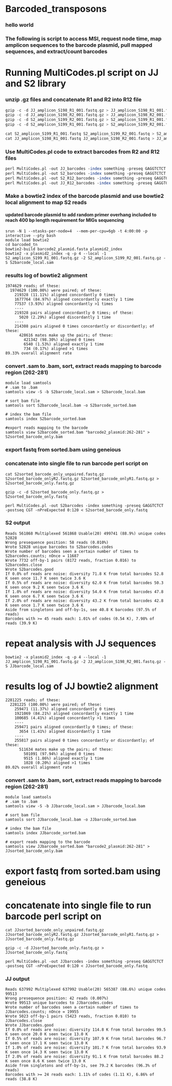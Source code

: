 # Barcoded_transposons
### hello world 
### The following is script to access MSI, request node time, map amplicon sequences to the barcode plasmid, pull mapped sequences, and extract/count barcodes 
# Running MultiCodes.pl script on JJ and S2 library
### unzip .gz files and concatenate R1 and R2 into R12 file
```C++
gzip -c -d JJ_amplicon_S198_R1_001.fastq.gz > JJ_amplicon_S198_R1_001.fastq
gzip -c -d JJ_amplicon_S198_R2_001.fastq.gz > JJ_amplicon_S198_R2_001.fastq
gzip -c -d S2_amplicon_S199_R2_001.fastq.gz > S2_amplicon_S199_R1_001.fastq
gzip -c -d S2_amplicon_S199_R1_001.fastq.gz > S2_amplicon_S199_R2_001.fastq

cat S2_amplicon_S199_R1_001.fastq S2_amplicon_S199_R2_001.fastq > S2_amplicon_R12.fastq
cat JJ_amplicon_S198_R1_001.fastq JJ_amplicon_S198_R2_001.fastq > JJ_amplicon_R12.fastq
```
### Use MultiCodes.pl code to extract barcodes from R2 and R12 files
```perl
perl MultiCodes.pl -out JJ_barcodes -index something -preseq GAGGTCTCT -postseq CGT -nPreExpected 0:120 < JJ_amplicon_S198_R2_001.fastq
perl MultiCodes.pl -out S2_barcodes -index something -preseq GAGGTCTCT -postseq CGT -nPreExpected 0:120 < S2_amplicon_S199_R2_001.fastq
perl MultiCodes.pl -out S2_R12_barcodes -index something -preseq GAGGTCTCT -postseq CGT -nPreExpected 0:120 < S2_amplicon_R12.fastq
perl MultiCodes.pl -out JJ_R12_barcodes -index something -preseq GAGGTCTCT -postseq CGT -nPreExpected 0:120 < JJ_amplicon_R12.fastq
```

### Make a bowtie2 index of the barcode plasmid and use bowtie2 local alignment to map S2 reads 
#### updated barcode plasmid to add random primer overhang included to reach 400 bp length requirement for MIGs sequencing 
```
srun -N 1 --ntasks-per-node=4  --mem-per-cpu=6gb -t 4:00:00 -p interactive --pty bash
module load bowtie2
cd barcoded_tn
bowtie2-build barcode2_plasmid.fasta plasmid2_index
bowtie2 -x plasmid2_index -q -p 4 --local -1 S2_amplicon_S199_R1_001.fastq.gz -2 S2_amplicon_S199_R2_001.fastq.gz -S S2barcode_local.sam
```
### results log of bowtie2 alignment 
```
1974629 reads; of these:
  1974629 (100.00%) were paired; of these:
    219328 (11.11%) aligned concordantly 0 times
    1677764 (84.97%) aligned concordantly exactly 1 time
    77537 (3.93%) aligned concordantly >1 times
    ----
    219328 pairs aligned concordantly 0 times; of these:
      5020 (2.29%) aligned discordantly 1 time
    ----
    214308 pairs aligned 0 times concordantly or discordantly; of these:
      428616 mates make up the pairs; of these:
        421342 (98.30%) aligned 0 times
        6540 (1.53%) aligned exactly 1 time
        734 (0.17%) aligned >1 times
89.33% overall alignment rate

```
### convert .sam to .bam, sort, extract reads mapping to barcode region (262-281)

```
module load samtools 
# .sam to .bam
samtools view -S -b S2barcode_local.sam > S2barcode_local.bam

# sort bam file
samtools sort S2barcode_local.bam -o S2barcode_sorted.bam

# index the bam file
samtools index S2barcode_sorted.bam

#export reads mapping to the barcode
samtools view S2barcode_sorted.bam "barcode2_plasmid:262-281" > S2sorted_barcode_only.bam

```
### export fastq from sorted.bam using geneious 
### concatenate into single file to run barcode perl script on 
```
cat S2sorted_barcode_only_unpaired.fastq.gz S2sorted_barcode_onlyR2.fastq.gz S2sorted_barcode_onlyR1.fastq.gz > S2sorted_barcode_only.fastq.gz

gzip -c -d S2sorted_barcode_only.fastq.gz > S2sorted_barcode_only.fastq

perl MultiCodes.pl -out S2barcodes -index something -preseq GAGGTCTCT -postseq CGT -nPreExpected 0:120 < S2sorted_barcode_only.fastq
```
### S2 output 
```
Reads 561868 Multiplexed 561868 Usable(20) 499741 (88.9%) unique codes 52828 
Wrong presequence position: 58 reads (0.010%)
Wrote 52828 unique barcodes to S2barcodes.codes
Wrote number of barcodes seen a certain number of times to S2barcodes.counts; nOnce = 11687
Wrote 7732 off-by-1 pairs (8172 reads, fraction 0.016) to S2barcodes.close
Wrote S2barcodes.good
If 0.0% of reads are noise: diversity 71.8 K from total barcodes 52.8 K seen once 11.7 K seen twice 3.6 K
If 0.5% of reads are noise: diversity 62.0 K from total barcodes 50.3 K seen once 9.2 K seen twice 3.6 K
If 1.0% of reads are noise: diversity 54.0 K from total barcodes 47.8 K seen once 6.7 K seen twice 3.6 K
If 2.0% of reads are noise: diversity 43.2 K from total barcodes 42.8 K seen once 1.7 K seen twice 3.6 K
Aside from singletons and off-by-1s, see 40.8 K barcodes (97.5% of reads)
Barcodes with >= 45 reads each: 1.01% of codes (0.54 K), 7.98% of reads (39.9 K)
```


# repeat analysis with JJ sequences
```
bowtie2 -x plasmid2_index -q -p 4 --local -1 JJ_amplicon_S198_R1_001.fastq.gz -2 JJ_amplicon_S198_R2_001.fastq.gz -S JJbarcode_local.sam
```

# results log of JJ bowtie2 alignment 
```
2281225 reads; of these:
  2281225 (100.00%) were paired; of these:
    259471 (11.37%) aligned concordantly 0 times
    1921069 (84.21%) aligned concordantly exactly 1 time
    100685 (4.41%) aligned concordantly >1 times
    ----
    259471 pairs aligned concordantly 0 times; of these:
      3654 (1.41%) aligned discordantly 1 time
    ----
    255817 pairs aligned 0 times concordantly or discordantly; of these:
      511634 mates make up the pairs; of these:
        501091 (97.94%) aligned 0 times
        9515 (1.86%) aligned exactly 1 time
        1028 (0.20%) aligned >1 times
89.02% overall alignment rate
```
### convert .sam to .bam, sort, extract reads mapping to barcode region (262-281)

```
module load samtools 
# .sam to .bam
samtools view -S -b JJbarcode_local.sam > JJbarcode_local.bam

# sort bam file
samtools sort JJbarcode_local.bam -o JJbarcode_sorted.bam

# index the bam file
samtools index JJbarcode_sorted.bam

# export reads mapping to the barcode
samtools view JJbarcode_sorted.bam "barcode2_plasmid:262-281" > JJsorted_barcode_only.bam

```
# export fastq from sorted.bam using geneious 
# concatenate into single file to run barcode perl script on 
```
cat JJsorted_barcode_only_unpaired.fastq.gz JJsorted_barcode_onlyR2.fastq.gz JJsorted_barcode_onlyR1.fastq.gz > JJsorted_barcode_only.fastq.gz

gzip -c -d JJsorted_barcode_only.fastq.gz > JJsorted_barcode_only.fastq

perl MultiCodes.pl -out JJbarcodes -index something -preseq GAGGTCTCT -postseq CGT -nPreExpected 0:120 < JJsorted_barcode_only.fastq
```
### JJ output 
```
Reads 637992 Multiplexed 637992 Usable(20) 565387 (88.6%) unique codes 99513 
Wrong presequence position: 42 reads (0.007%)
Wrote 99513 unique barcodes to JJbarcodes.codes
Wrote number of barcodes seen a certain number of times to JJbarcodes.counts; nOnce = 19955
Wrote 5023 off-by-1 pairs (5423 reads, fraction 0.010) to JJbarcodes.close
Wrote JJbarcodes.good
If 0.0% of reads are noise: diversity 114.8 K from total barcodes 99.5 K seen once 20.0 K seen twice 13.0 K
If 0.5% of reads are noise: diversity 107.9 K from total barcodes 96.7 K seen once 17.1 K seen twice 13.0 K
If 1.0% of reads are noise: diversity 101.7 K from total barcodes 93.9 K seen once 14.3 K seen twice 13.0 K
If 2.0% of reads are noise: diversity 91.1 K from total barcodes 88.2 K seen once 8.6 K seen twice 13.0 K
Aside from singletons and off-by-1s, see 79.2 K barcodes (96.3% of reads)
Barcodes with >= 24 reads each: 1.11% of codes (1.11 K), 6.86% of reads (38.8 K)
```


